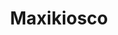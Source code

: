 ---
title: "Maxikiosco"
url: /ciudad-autonoma-de-buenos-aires/maxikiosco-avenida-cabildo/
shop: comodidad
---